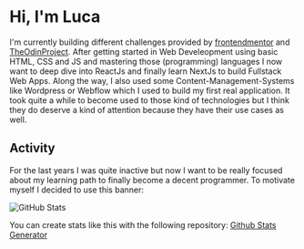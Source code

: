# Hi, I'm Luca
I'm currently building different challenges provided by [frontendmentor](frontendmentor.io) and [TheOdinProject](theodinproject.com). After getting started in Web Develeopment using basic HTML, CSS and JS and mastering those (programming) languages I now want to deep dive into ReactJs and finally learn NextJs to build Fullstack Web Apps. Along the way, I also used some Content-Management-Systems like Wordpress or Webflow which I used to build my first real application. It took quite a while to become used to those kind of technologies but I think they do deserve a kind of attention because they have their use cases as well.

## Activity
For the last years I was quite inactive but now I want to be really focused about my learning path to finally become a decent programmer. To motivate myself I decided to use this banner:

![GitHub Stats](https://github-readme-streak-stats.herokuapp.com/?user=LucaJahnen&theme=default&hide_border=true)

You can create stats like this with the following repository: [Github Stats Generator](https://github.com/omsimos/github-stats?tab=readme-ov-file)
